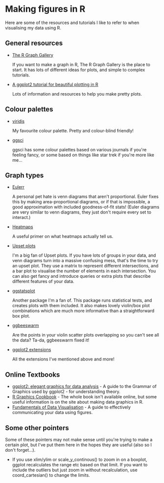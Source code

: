 
# Making figures in R

Here are some of the resources and tutorials I like to refer to when visualising my data using R.

## General resources

* [The R Graph Gallery](https://www.r-graph-gallery.com/)

    If you want to make a graph in R, The R Graph Gallery is the place to start.
It has lots of different ideas for plots, and simple to complex tutorials.

* [A ggplot2 tutorial for beautiful plotting in R](https://cedricscherer.netlify.app/2019/08/05/a-ggplot2-tutorial-for-beautiful-plotting-in-r/#toc)

    Lots of information and resources to help you make pretty plots.

## Colour palettes

* [viridis](https://cran.r-project.org/web/packages/viridis/vignettes/intro-to-viridis.html)

    My favourite colour palette. Pretty and colour-blind friendly!

* [ggsci](https://cran.r-project.org/web/packages/ggsci/vignettes/ggsci.html)

    ggsci has some colour palettes based on various journals if you're feeling fancy, or some based on things like star trek if you're more like me...

## Graph types

* [Eulerr](https://github.com/jolars/eulerr)

    A personal pet hate is venn diagrams that aren't proportional.
    Euler fixes this by making area-proportional diagrams, or if that is impossible, a good approximation with included goodness-of-fit stats!
    (Euler diagrams are very similar to venn diagrams, they just don't require every set to interact.)

* [Heatmaps](http://www.opiniomics.org/you-probably-dont-understand-heatmaps/)

    A useful primer on what heatmaps actually tell us.

* [Upset plots](https://github.com/hms-dbmi/UpSetR)

    I'm a big fan of Upset plots.
    If you have lots of groups in your data, and venn diagrams turn into a massive confusing mess, that's the time to try an upset plot.
    They use a matrix to represent different intersections, and a bar plot to visualise the number of elements in each intersection.
    You can also get fancy and introduce queries or extra plots that describe different features of your data.

* [ggstatsplot](https://indrajeetpatil.github.io/ggstatsplot/)

    Another package I'm a fan of.
    This package runs statistical tests, and creates plots with them included.
    It also makes lovely violin/box plot combinations which are much more informative than a straightforward box plot.

* [ggbeeswarm](https://github.com/eclarke/ggbeeswarm)

    Are the points in your violin scatter plots overlapping so you can't see all the data?
    Ta-da, ggbeeswarm fixed it!

* [ggplot2 extensions](https://exts.ggplot2.tidyverse.org/gallery/)

    All the extensions I've mentioned above and more!

## Online Textbooks

* [ggplot2: elegant graphics for data analysis](https://ggplot2-book.org/) - A  guide to the Grammar of Graphics used by ggplot2 - for understanding theory.
* [R Graphics Cookbook](http://www.cookbook-r.com/Graphs/) - The whole book isn't available online, but some useful information is on the site about making data graphics in R.
* [Fundamentals of Data Visualisation](https://clauswilke.com/dataviz/) - A guide to effectively communicating your data using figures.

## Some other pointers

Some of these pointers may not make sense until you're trying to make a certain plot, but I've put them here in the hopes they are useful (also so I don't forget...).

* If you use xlim/ylim or scale_y_continous() to zoom in on a boxplot, ggplot recalculates the range etc based on that limit. If you want to include the outliers but just zoom in without recalculation, use coord_cartesian() to change the limits.
